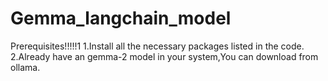 # Gemma_langchain_model
Prerequisites!!!!!1
1.Install all the necessary packages listed in the code. 2.Already have an gemma-2 model in your system,You can download from ollama.

